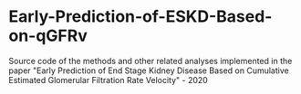 # Early-Prediction-of-ESKD-Based-on-qGFRv
Source code of the methods and other related analyses implemented in the paper "Early Prediction of End Stage Kidney Disease Based on Cumulative Estimated Glomerular Filtration Rate Velocity" - 2020
